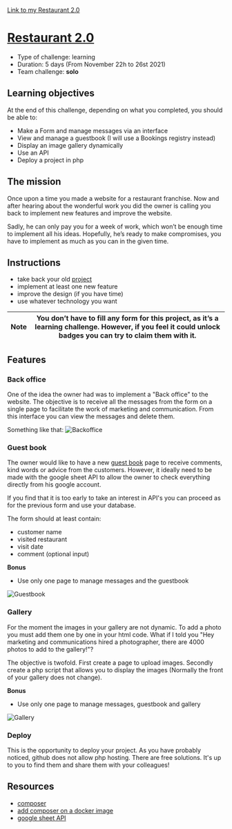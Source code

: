 [Link to my Restaurant 2.0](https://luisromeroaraya.github.io/restaurant-php/)

# [Restaurant 2.0](https://github.com/becodeorg/BXL-Swartz-4-27/blob/master/2.The-Hill/2.PHP/Restaurant2.0PHP.md)

* Type of challenge: learning 
* Duration: 5 days (From November 22h to 26st 2021)
* Team challenge: **solo**

## Learning objectives
At the end of this challenge, depending on what you completed, you should be able to:

* Make a Form and manage messages via an interface
* View and manage a guestbook (I will use a Bookings registry instead)
* Display an image gallery dynamically
* Use an API
* Deploy a project in php

## The mission
Once upon a time you made a website for a restaurant franchise. Now and after hearing about the wonderful work you did the owner is calling you back to implement new features and improve the website.

Sadly, he can only pay you for a week of work, which won’t be enough time to implement all his ideas. Hopefully, he’s ready to make compromises, you have to implement as much as you can in the given time.

## Instructions
* take back your old [project](https://github.com/luisromeroaraya/restaurant-css-framework/README.md)
* implement at least one new feature
* improve the design (if you have time)
* use whatever technology you want

| Note | You don’t have to fill any form for this project, as it’s a learning challenge. However, if you feel it could unlock badges you can try to claim them with it. |
| ---- | ---- |

## Features
### Back office
One of the idea the owner had was to implement a "Back office" to the website. The objective is to receive all the messages from the form on a single page to facilitate the work of marketing and communication. From this interface you can view the messages and delete them.

Something like that:
![Backoffice](https://github.com/becodeorg/BXL-Swartz-4-27/raw/master/2.The-Hill/2.PHP/deletemessage.png)

### Guest book
The owner would like to have a new [guest book](https://en.wikipedia.org/wiki/Guestbook) page to receive comments, kind words or advice from the customers. However, it ideally need to be made with the google sheet API to allow the owner to check everything directly from his google account.

If you find that it is too early to take an interest in API's you can proceed as for the previous form and use your database.

The form should at least contain:
* customer name
* visited restaurant
* visit date
* comment (optional input)

**Bonus**
* Use only one page to manage messages and the guestbook

![Guestbook](https://github.com/becodeorg/BXL-Swartz-4-27/raw/master/2.The-Hill/2.PHP/backofficeX2.png)

### Gallery
For the moment the images in your gallery are not dynamic. To add a photo you must add them one by one in your html code. What if I told you "Hey marketing and communications hired a photographer, there are 4000 photos to add to the gallery!"?

The objective is twofold. First create a page to upload images. Secondly create a php script that allows you to display the images (Normally the front of your gallery does not change).

**Bonus**
* Use only one page to manage messages, guestbook and gallery

![Gallery](https://github.com/becodeorg/BXL-Swartz-4-27/raw/master/2.The-Hill/2.PHP/backofficeIMG.png)

### Deploy
This is the opportunity to deploy your project. As you have probably noticed, github does not allow php hosting. There are free solutions. It's up to you to find them and share them with your colleagues!

## Resources
* [composer](https://getcomposer.org/)
* [add composer on a docker image](https://tinyurl.com/yxda5q7o)
* [google sheet API](https://developers.google.com/sheets/api/quickstart/php)
